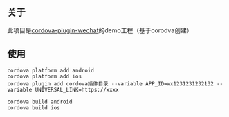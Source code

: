 ## 关于

此项目是[cordova-plugin-wechat](https://byteee.fund/project/cordova-plugin-wechat)的demo工程（基于corodva创建）



## 使用

```shell
cordova platform add android 
cordova platform add ios
cordova plugin add cordova插件目录 --variable APP_ID=wx1231231232132 --variable UNIVERSAL_LINK=https://xxxx

cordova build android
cordova build ios
```





